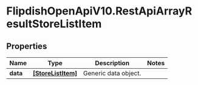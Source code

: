 # FlipdishOpenApiV10.RestApiArrayResultStoreListItem

## Properties
Name | Type | Description | Notes
------------ | ------------- | ------------- | -------------
**data** | [**[StoreListItem]**](StoreListItem.md) | Generic data object. | 


